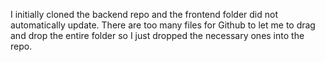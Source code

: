 I initially cloned the backend repo and the frontend folder did not automatically update. There are too many files for Github to let me to drag and drop the entire folder so I just dropped the necessary ones into the repo. 
